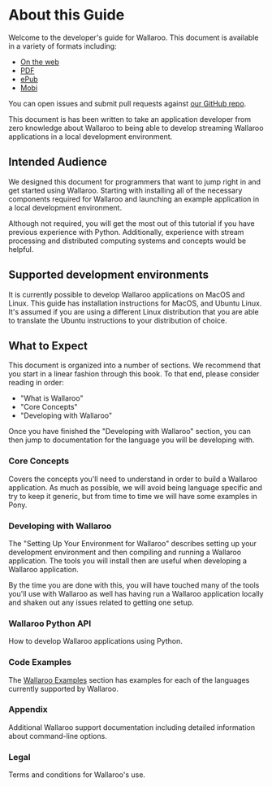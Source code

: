 # About this Guide

Welcome to the developer's guide for Wallaroo. This document is available in a variety of formats including:

- [On the web](https://www.gitbook.com/book/wallaroo-labs/wallaroo/details)
- [PDF](https://www.gitbook.com/download/pdf/book/wallaroo-labs/wallaroo)
- [ePub](https://www.gitbook.com/download/epub/book/wallaroo-labs/wallaroo)
- [Mobi](https://www.gitbook.com/download/mobi/book/wallaroo-labs/wallaroo)

You can open issues and submit pull requests against [our GitHub repo](https://github.com/wallaroolabs/wallaroo).

This document is has been written to take an application developer from zero knowledge about Wallaroo to being able to develop streaming Wallaroo applications in a local development environment.

## Intended Audience

We designed this document for programmers that want to jump right in and get started using Wallaroo.  Starting with installing all of the necessary components required for Wallaroo and launching an example application in a local development environment.

Although not required, you will get the most out of this tutorial if you have previous experience with Python.  Additionally, experience with stream processing and distributed computing systems and concepts would be helpful.

## Supported development environments

It is currently possible to develop Wallaroo applications on MacOS and Linux. This guide has installation instructions for MacOS, and Ubuntu Linux. It's assumed if you are using a different Linux distribution that you are able to translate the Ubuntu instructions to your distribution of choice.

## What to Expect

This document is organized into a number of sections. We recommend that you start in a linear fashion through this book. To that end, please consider reading in order:

- "What is Wallaroo"
- "Core Concepts"
- "Developing with Wallaroo"

Once you have finished the "Developing with Wallaroo" section, you can then jump to documentation for the language you will be developing with.

### Core Concepts

Covers the concepts you'll need to understand in order to build a Wallaroo application. As much as possible, we will avoid being language specific and try to keep it generic, but from time to time we will have some examples in Pony.

### Developing with Wallaroo

The "Setting Up Your Environment for Wallaroo" describes setting up your development environment and then compiling and running a Wallaroo application. The tools you will install then are useful when developing a Wallaroo application.

By the time you are done with this, you will have touched many of the tools you'll use with Wallaroo as well has having run a Wallaroo application locally and shaken out any issues related to getting one setup.

### Wallaroo Python API

How to develop Wallaroo applications using Python.

### Code Examples

The [Wallaroo Examples](https://github.com/WallarooLabs/wallaroo/tree/release-0.1.0-rc3/examples) section has examples for each of the languages currently supported by Wallaroo.

### Appendix

Additional Wallaroo support documentation including detailed information about command-line options.

### Legal

Terms and conditions for Wallaroo's use.
